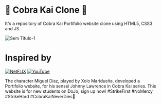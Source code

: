 # 🐍 Cobra Kai Clone 🥋
It's a repository of Cobra Kai Portifolio website clone using HTML5, CSS3 and JS. 

![Sem Título-1](https://user-images.githubusercontent.com/61624336/103779634-cdf5bf00-5012-11eb-8fa0-331f677db81d.jpg)

# Inspired by
[![NetFLIX](https://img.shields.io/badge/-Netflix‍‍‍Series-000000?style=for-the-badge&logo=NetFlix&logoColor=E50914)](https://www.netflix.com/br/title/81002370)
[![YouTube](https://img.shields.io/badge/-YouTube-FF0000?style=for-the-badge&logo=YouTube&logoColor=ffffff)](https://youtu.be/NwGC2FUM1ig)

The character Miguel Diaz, played by Xolo Maridueña, developed a Portifolio website, for his sensei Johnny Lawrence in Cobra Kai series. This website is for new students on DoJo, sign up now! #StrikeFirst #NoMercy #StrikeHard #CobraKaiNeverDies🐍

